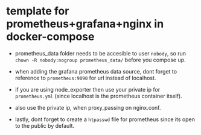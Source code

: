# template for prometheus+grafana+nginx in docker-compose

- prometheus_data folder needs to be accesible to user `nobody`, so run `chown -R nobody:nogroup prometheus_data/` before you compose up.  

- when adding the grafana prometheus data source, dont forget to reference to `prometheus:9090` for url instead of localhost.  

- if you are using node_exporter then use your private ip for `prometheus.yml` (since localhost is the prometheus container itself).  

- also use the private ip, when proxy_passing on nginx.conf.  

- lastly, dont forget to create a `htpasswd` file for prometheus since its open to the public by default.  
